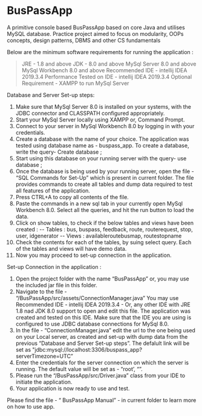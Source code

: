 # BusPassApp
A primitive console based BusPassApp based on core Java and utilises MySQL database.
Practice project aimed to focus on modularity, OOPs concepts, design patterns, DBMS and other CS fundamentals

Below are the minimum software requirements for running the application :

> JRE - 1.8 and above
> JDK - 8.0 and above
> MySql Server 8.0 and above
> MySql Workbench 8.0 and above
> Recommended IDE - intellij IDEA 2019.3.4
> Performance Tested on IDE - intellij IDEA 2019.3.4
> Optional Requirement - XAMPP to run MySql Server


Database and Server Set-up steps:
1. Make sure that MySql Server 8.0 is installed on your systems, with the JDBC connector and CLASSPATH configured appropriately.
2. Start your MySql Server locally using XAMPP or, Command Prompt.
3. Connect to your server in MySql Workbench 8.0 by logging in with your credentials.
4. Create a database with the name of your choice. The application was tested using database name as - buspass_app. To create a database, write the query-
Create database <enter database name here>;
5. Start using this database on your running server with the query- 
use database <enter database name here>;
6. Once the database is being used by your running server, open the file - “SQL Commands for Set-Up” which is present in current folder. The file provides commands to create all tables and dump data required to test all features of the application.
7. Press CTRL+A to copy all contents of the file.
8. Paste the commands in a new sql tab in your currently open MySql Workbench 8.0. Select all the queries, and hit the run button to load the data. 
9. Click on show tables, to check if the below tables and views have been created :
-- Tables : bus, buspass, feedback, route, routerequest, stop, user, idgenerator 
-- Views : availableroutebusmap, routestopname
10. Check the contents for each of the tables, by suing select query. Each of the tables and views will have demo data.
11. Now you may proceed to set-up connection in the application.

Set-up Connection in the application :
1. Open the project folder with the name “BusPassApp” or, you may use the included jar file in this folder.
2. Navigate to the file - “/BusPassApp/src/assets/ConnectionManager.java”
You may use Recommended IDE - intellij IDEA 2019.3.4 - Or, any other IDE with JRE 1.8 nad JDK 8.0 support to open and edit this file. The application was created and tested on this IDE.
Make sure that the IDE you are using is configured to use JDBC database connections for MySql 8.0.
3. In the file - “ConnectionManager.java” edit the url to the one being used on your 
Local server, as created and set-up with dump data from the previous “Database and Server Set-up steps”.
The defalult link will be set as "jdbc:mysql://localhost:3306/buspass_app?serverTimezone=UTC”
4. Enter the credentials for the server connection on which the server is running.
The default value will be set as - “root’, “”.
5. Please run the “/BusPassApp/src/Driver.java” class from your IDE to initiate the application.
6. Your application is now ready to use and test. 


Please find the file - “ BusPassApp Manual” - in current folder to learn more on how to use app.
